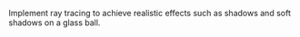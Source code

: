 Implement ray tracing to achieve realistic effects such as shadows and soft shadows on a glass ball.
